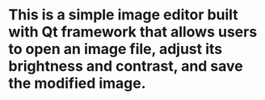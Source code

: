 # This is a simple image editor built with Qt framework that allows users to open an image file, adjust its brightness and contrast, and save the modified image.
